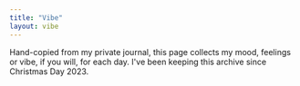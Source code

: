 ```yaml
---
title: "Vibe"
layout: vibe
---
```

Hand-copied from my private journal, this page collects my mood, feelings or vibe, if you will, for each day. I've been keeping this archive since Christmas Day 2023.